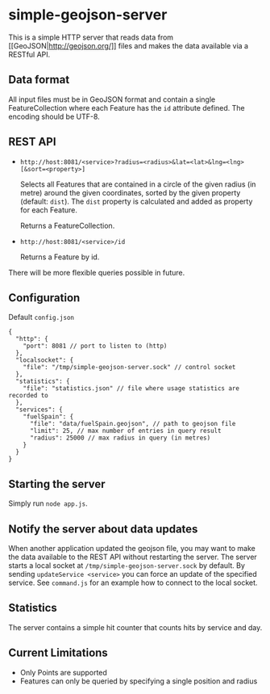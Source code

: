# simple-geojson-server

This is a simple HTTP server that reads data from [[GeoJSON|http://geojson.org/]] files and makes the data available via a RESTful API.

## Data format

All input files must be in GeoJSON format and contain a single FeatureCollection where each Feature has the `id` attribute defined. The encoding should be UTF-8.

## REST API

* `http://host:8081/<service>?radius=<radius>&lat=<lat>&lng=<lng>[&sort=<property>]`

    Selects all Features that are contained in a circle of the given radius (in metre) around the given coordinates, sorted by the given property (default: `dist`). The `dist` property is calculated and added as property for each Feature.

    Returns a FeatureCollection.

* `http://host:8081/<service>/id`

  Returns a Feature by id.

There will be more flexible queries possible in future.

## Configuration

Default `config.json`

    {
      "http": {
        "port": 8081 // port to listen to (http)
      },
      "localsocket": {
        "file": "/tmp/simple-geojson-server.sock" // control socket
      },
      "statistics": {
        "file": "statistics.json" // file where usage statistics are recorded to
      },
      "services": {
        "fuelSpain": {
          "file": "data/fuelSpain.geojson", // path to geojson file
          "limit": 25, // max number of entries in query result
          "radius": 25000 // max radius in query (in metres)
        }
      }
    }

## Starting the server

Simply run `node app.js`.

## Notify the server about data updates

When another application updated the geojson file, you may want to make the data available to the REST API without restarting the server. The server starts a local socket at `/tmp/simple-geojson-server.sock` by default. By sending `updateService <service>` you can force an update of the specified service. See `command.js` for an example how to connect to the local socket.

## Statistics

The server contains a simple hit counter that counts hits by service and day.

## Current Limitations

* Only Points are supported
* Features can only be queried by specifying a single position and radius
